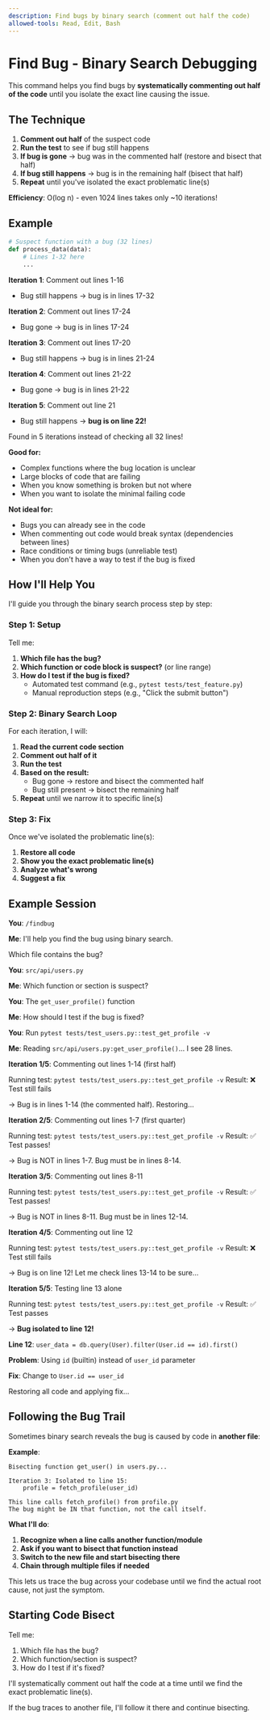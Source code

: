 ```yaml
---
description: Find bugs by binary search (comment out half the code)
allowed-tools: Read, Edit, Bash
---
```


# Find Bug - Binary Search Debugging

This command helps you find bugs by **systematically commenting out half of the code** until you isolate the exact line causing the issue.

## The Technique

1. **Comment out half** of the suspect code
2. **Run the test** to see if bug still happens
3. **If bug is gone** → bug was in the commented half (restore and bisect that half)
4. **If bug still happens** → bug is in the remaining half (bisect that half)
5. **Repeat** until you've isolated the exact problematic line(s)

**Efficiency**: O(log n) - even 1024 lines takes only ~10 iterations!

## Example

```python
# Suspect function with a bug (32 lines)
def process_data(data):
    # Lines 1-32 here
    ...
```

**Iteration 1**: Comment out lines 1-16
- Bug still happens → bug is in lines 17-32

**Iteration 2**: Comment out lines 17-24
- Bug gone → bug is in lines 17-24

**Iteration 3**: Comment out lines 17-20
- Bug still happens → bug is in lines 21-24

**Iteration 4**: Comment out lines 21-22
- Bug gone → bug is in lines 21-22

**Iteration 5**: Comment out line 21
- Bug still happens → **bug is on line 22!**

Found in 5 iterations instead of checking all 32 lines!

**Good for:**
- Complex functions where the bug location is unclear
- Large blocks of code that are failing
- When you know something is broken but not where
- When you want to isolate the minimal failing code

**Not ideal for:**
- Bugs you can already see in the code
- When commenting out code would break syntax (dependencies between lines)
- Race conditions or timing bugs (unreliable test)
- When you don't have a way to test if the bug is fixed

## How I'll Help You

I'll guide you through the binary search process step by step:

### Step 1: Setup
Tell me:
1. **Which file has the bug?**
2. **Which function or code block is suspect?** (or line range)
3. **How do I test if the bug is fixed?**
   - Automated test command (e.g., `pytest tests/test_feature.py`)
   - Manual reproduction steps (e.g., "Click the submit button")

### Step 2: Binary Search Loop
For each iteration, I will:
1. **Read the current code section**
2. **Comment out half of it**
3. **Run the test**
4. **Based on the result:**
   - Bug gone → restore and bisect the commented half
   - Bug still present → bisect the remaining half
5. **Repeat** until we narrow it to specific line(s)

### Step 3: Fix
Once we've isolated the problematic line(s):
1. **Restore all code**
2. **Show you the exact problematic line(s)**
3. **Analyze what's wrong**
4. **Suggest a fix**

## Example Session

**You**: `/findbug`

**Me**: I'll help you find the bug using binary search.

Which file contains the bug?

**You**: `src/api/users.py`

**Me**: Which function or section is suspect?

**You**: The `get_user_profile()` function

**Me**: How should I test if the bug is fixed?

**You**: Run `pytest tests/test_users.py::test_get_profile -v`

**Me**:
Reading `src/api/users.py:get_user_profile()`... I see 28 lines.

**Iteration 1/5**: Commenting out lines 1-14 (first half)

Running test: `pytest tests/test_users.py::test_get_profile -v`
Result: ❌ Test still fails

→ Bug is in lines 1-14 (the commented half). Restoring...

**Iteration 2/5**: Commenting out lines 1-7 (first quarter)

Running test: `pytest tests/test_users.py::test_get_profile -v`
Result: ✅ Test passes!

→ Bug is NOT in lines 1-7. Bug must be in lines 8-14.

**Iteration 3/5**: Commenting out lines 8-11

Running test: `pytest tests/test_users.py::test_get_profile -v`
Result: ✅ Test passes!

→ Bug is NOT in lines 8-11. Bug must be in lines 12-14.

**Iteration 4/5**: Commenting out line 12

Running test: `pytest tests/test_users.py::test_get_profile -v`
Result: ❌ Test still fails

→ Bug is on line 12! Let me check lines 13-14 to be sure...

**Iteration 5/5**: Testing line 13 alone

Running test: `pytest tests/test_users.py::test_get_profile -v`
Result: ✅ Test passes

→ **Bug isolated to line 12!**

**Line 12**: `user_data = db.query(User).filter(User.id == id).first()`

**Problem**: Using `id` (builtin) instead of `user_id` parameter

**Fix**: Change to `User.id == user_id`

Restoring all code and applying fix...

## Following the Bug Trail

Sometimes binary search reveals the bug is caused by code in **another file**:

**Example**:
```
Bisecting function get_user() in users.py...

Iteration 3: Isolated to line 15:
    profile = fetch_profile(user_id)

This line calls fetch_profile() from profile.py
The bug might be IN that function, not the call itself.
```

**What I'll do**:
1. **Recognize when a line calls another function/module**
2. **Ask if you want to bisect that function instead**
3. **Switch to the new file and start bisecting there**
4. **Chain through multiple files if needed**

This lets us trace the bug across your codebase until we find the actual root cause, not just the symptom.

## Starting Code Bisect

Tell me:
1. Which file has the bug?
2. Which function/section is suspect?
3. How do I test if it's fixed?

I'll systematically comment out half the code at a time until we find the exact problematic line(s).

If the bug traces to another file, I'll follow it there and continue bisecting.
